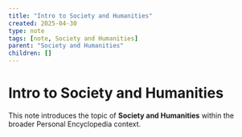 ```yaml
---
title: "Intro to Society and Humanities"
created: 2025-04-30
type: note
tags: [note, Society and Humanities]
parent: "Society and Humanities"
children: []
---
```


# Intro to Society and Humanities

This note introduces the topic of **Society and Humanities** within the broader Personal Encyclopedia context.
